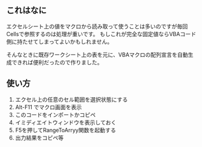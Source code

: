 ## これはなに

エクセルシート上の値をマクロから読み取って使うことは多いのですが毎回Cellsで参照するのは処理が重いです。
もしこれが完全な固定値ならVBAコード側に持たせてしまってよいかもしれません。

そんなときに既存ワークシート上の表を元に、VBAマクロの配列宣言を自動生成できれば便利だったので作りました。

## 使い方

1. エクセル上の任意のセル範囲を選択状態にする
2. Alt-F11 でマクロ画面を表示
3. このコードをインポートかコピペ
4. イミディエイトウィンドウを表示しておく
5. F5を押してRangeToArryy関数を起動する
6. 出力結果をコピペ等

